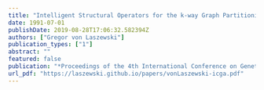 ```yaml
---
title: "Intelligent Structural Operators for the k-way Graph Partitioning Problem"
date: 1991-07-01
publishDate: 2019-08-28T17:06:32.582394Z
authors: ["Gregor von Laszewski"]
publication_types: ["1"]
abstract: ""
featured: false
publication: "*Proceedings of the 4th International Conference on Genetic Algorithms*"
url_pdf: "https://laszewski.github.io/papers/vonLaszewski-icga.pdf"
---
```


